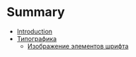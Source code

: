 # Summary

* [Introduction](README.md)
* [Типографика](typography/typography.md)
   * [Изображение элементов шрифта](izobrazhenie_elementov_shrifta.md)

